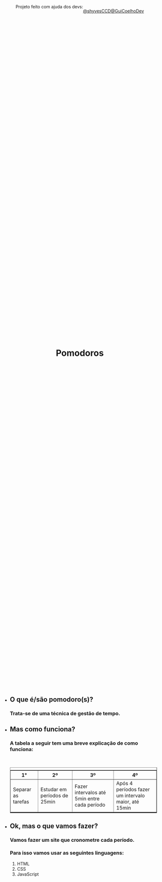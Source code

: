 <body style="display:flex; justify-content:center;flex-direction:row;flex-wrap:wrap;">
  <span>Projeto feito com ajuda dos devs:</span>

  [@shyvesCCD](https://github.com/shyvesCCD)

  [@GuiCoelhoDev](https://github.com/GuiCoelhoDev)
<h1 style="text-align:center;">Pomodoros</h1>
<ul>
<li><h2>O que é/são pomodoro(s)?</h2></li>
<h3>Trata-se de uma técnica de gestão de tempo.</h3>


<li><h2>Mas como funciona?</h2></li>
<h3>A tabela a seguir tem uma breve explicação de como funciona:</h3>
<br>
<table border=1px sliid transparent style="display:flex; justify-content:center;">
<th>1°</th>
<th>2º</th>
<th>3º</th>
<th>4º</th>
<tr>
<td>Separar as tarefas</td>
<td>Estudar em períodos de 25min</td>
<td>Fazer intervalos até 5min entre cada período</td>
<td>Após 4 períodos fazer um intervalo maior, até 15min</td>
</tr>
</table>
<li><h2> Ok, mas o que vamos fazer?</h2></li>
<h3>Vamos fazer um site que cronometre cada período.</h3>
<h3>Para isso vamos usar as seguintes linguagens:</h3>
<ol>
<li> HTML</li>
<li>CSS</li>
<li>JavaScript</li>
</ol>
</li>
</body>
